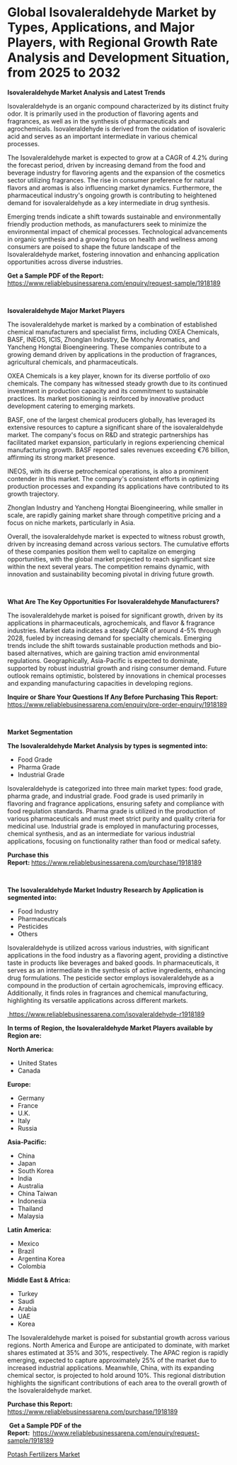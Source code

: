 <p><h1>Global Isovaleraldehyde Market by Types, Applications, and Major Players, with Regional Growth Rate Analysis and Development Situation, from 2025 to 2032</h1></p><p><strong>Isovaleraldehyde Market Analysis and Latest Trends</strong></p>
<p><p>Isovaleraldehyde is an organic compound characterized by its distinct fruity odor. It is primarily used in the production of flavoring agents and fragrances, as well as in the synthesis of pharmaceuticals and agrochemicals. Isovaleraldehyde is derived from the oxidation of isovaleric acid and serves as an important intermediate in various chemical processes.</p><p>The Isovaleraldehyde market is expected to grow at a CAGR of 4.2% during the forecast period, driven by increasing demand from the food and beverage industry for flavoring agents and the expansion of the cosmetics sector utilizing fragrances. The rise in consumer preference for natural flavors and aromas is also influencing market dynamics. Furthermore, the pharmaceutical industry's ongoing growth is contributing to heightened demand for isovaleraldehyde as a key intermediate in drug synthesis.</p><p>Emerging trends indicate a shift towards sustainable and environmentally friendly production methods, as manufacturers seek to minimize the environmental impact of chemical processes. Technological advancements in organic synthesis and a growing focus on health and wellness among consumers are poised to shape the future landscape of the Isovaleraldehyde market, fostering innovation and enhancing application opportunities across diverse industries.</p></p>
<p><strong>Get a Sample PDF of the Report:&nbsp;</strong> <a href="https://www.reliablebusinessarena.com/enquiry/request-sample/1918189?utm_campaign=3101&utm_medium=2&utm_source=Github&utm_content=ia&utm_term=01042025&utm_id=isovaleraldehyde">https://www.reliablebusinessarena.com/enquiry/request-sample/1918189</a></p>
<p>&nbsp;</p>
<p><strong>Isovaleraldehyde Major Market Players</strong></p>
<p><p>The isovaleraldehyde market is marked by a combination of established chemical manufacturers and specialist firms, including OXEA Chemicals, BASF, INEOS, ICIS, Zhonglan Industry, De Monchy Aromatics, and Yancheng Hongtai Bioengineering. These companies contribute to a growing demand driven by applications in the production of fragrances, agricultural chemicals, and pharmaceuticals.</p><p>OXEA Chemicals is a key player, known for its diverse portfolio of oxo chemicals. The company has witnessed steady growth due to its continued investment in production capacity and its commitment to sustainable practices. Its market positioning is reinforced by innovative product development catering to emerging markets.</p><p>BASF, one of the largest chemical producers globally, has leveraged its extensive resources to capture a significant share of the isovaleraldehyde market. The company's focus on R&D and strategic partnerships has facilitated market expansion, particularly in regions experiencing chemical manufacturing growth. BASF reported sales revenues exceeding €76 billion, affirming its strong market presence.</p><p>INEOS, with its diverse petrochemical operations, is also a prominent contender in this market. The company's consistent efforts in optimizing production processes and expanding its applications have contributed to its growth trajectory. </p><p>Zhonglan Industry and Yancheng Hongtai Bioengineering, while smaller in scale, are rapidly gaining market share through competitive pricing and a focus on niche markets, particularly in Asia.</p><p>Overall, the isovaleraldehyde market is expected to witness robust growth, driven by increasing demand across various sectors. The cumulative efforts of these companies position them well to capitalize on emerging opportunities, with the global market projected to reach significant size within the next several years. The competition remains dynamic, with innovation and sustainability becoming pivotal in driving future growth.</p></p>
<p>&nbsp;</p>
<p><strong>What Are The Key Opportunities For Isovaleraldehyde Manufacturers?</strong></p>
<p><p>The isovaleraldehyde market is poised for significant growth, driven by its applications in pharmaceuticals, agrochemicals, and flavor & fragrance industries. Market data indicates a steady CAGR of around 4-5% through 2028, fueled by increasing demand for specialty chemicals. Emerging trends include the shift towards sustainable production methods and bio-based alternatives, which are gaining traction amid environmental regulations. Geographically, Asia-Pacific is expected to dominate, supported by robust industrial growth and rising consumer demand. Future outlook remains optimistic, bolstered by innovations in chemical processes and expanding manufacturing capacities in developing regions.</p></p>
<p><strong>Inquire or Share Your Questions If Any Before Purchasing This Report:</strong> <a href="https://www.reliablebusinessarena.com/enquiry/pre-order-enquiry/1918189?utm_campaign=3101&utm_medium=2&utm_source=Github&utm_content=ia&utm_term=01042025&utm_id=isovaleraldehyde">https://www.reliablebusinessarena.com/enquiry/pre-order-enquiry/1918189</a></p>
<p>&nbsp;</p>
<p><strong>Market Segmentation</strong></p>
<p><strong>The Isovaleraldehyde Market Analysis by types is segmented into:</strong></p>
<p><ul><li>Food Grade</li><li>Pharma Grade</li><li>Industrial Grade</li></ul></p>
<p><p>Isovaleraldehyde is categorized into three main market types: food grade, pharma grade, and industrial grade. Food grade is used primarily in flavoring and fragrance applications, ensuring safety and compliance with food regulation standards. Pharma grade is utilized in the production of various pharmaceuticals and must meet strict purity and quality criteria for medicinal use. Industrial grade is employed in manufacturing processes, chemical synthesis, and as an intermediate for various industrial applications, focusing on functionality rather than food or medical safety.</p></p>
<p><strong>Purchase this Report:&nbsp;</strong><a href="https://www.reliablebusinessarena.com/purchase/1918189?utm_campaign=3101&utm_medium=2&utm_source=Github&utm_content=ia&utm_term=01042025&utm_id=isovaleraldehyde">https://www.reliablebusinessarena.com/purchase/1918189</a></p>
<p>&nbsp;</p>
<p><strong>The Isovaleraldehyde Market Industry Research by Application is segmented into:</strong></p>
<p><ul><li>Food Industry</li><li>Pharmaceuticals</li><li>Pesticides</li><li>Others</li></ul></p>
<p><p>Isovaleraldehyde is utilized across various industries, with significant applications in the food industry as a flavoring agent, providing a distinctive taste in products like beverages and baked goods. In pharmaceuticals, it serves as an intermediate in the synthesis of active ingredients, enhancing drug formulations. The pesticide sector employs isovaleraldehyde as a compound in the production of certain agrochemicals, improving efficacy. Additionally, it finds roles in fragrances and chemical manufacturing, highlighting its versatile applications across different markets.</p></p>
<p><a href="https://www.reliablebusinessarena.com/isovaleraldehyde-r1918189?utm_campaign=3101&utm_medium=2&utm_source=Github&utm_content=ia&utm_term=01042025&utm_id=isovaleraldehyde">&nbsp;https://www.reliablebusinessarena.com/isovaleraldehyde-r1918189</a></p>
<p><strong>In terms of Region, the Isovaleraldehyde Market Players available by Region are:</strong></p>
<p>
    <p> <strong> North America: </strong>
        <ul>
            <li>United States</li>
            <li>Canada</li>
        </ul>
        </p> 
    <p> <strong> Europe: </strong>
        <ul>
            <li>Germany</li>
            <li>France</li>
            <li>U.K.</li>
            <li>Italy</li>
            <li>Russia</li>
        </ul>
        </p> 
    <p> <strong> Asia-Pacific: </strong>
        <ul>
            <li>China</li>
            <li>Japan</li>
            <li>South Korea</li>
            <li>India</li>
            <li>Australia</li>
            <li>China Taiwan</li>
            <li>Indonesia</li>
            <li>Thailand</li>
            <li>Malaysia</li>
        </ul>
        </p> 
    <p> <strong> Latin America: </strong>
        <ul>
            <li>Mexico</li>
            <li>Brazil</li>
            <li>Argentina Korea</li>
            <li>Colombia</li>
        </ul>
        </p> 
    <p> <strong> Middle East & Africa: </strong>
        <ul>
            <li>Turkey</li>
            <li>Saudi</li>
            <li>Arabia</li>
            <li>UAE</li>
            <li>Korea</li>
        </ul>
    </p>
    </p>
<p><p>The Isovaleraldehyde market is poised for substantial growth across various regions. North America and Europe are anticipated to dominate, with market shares estimated at 35% and 30%, respectively. The APAC region is rapidly emerging, expected to capture approximately 25% of the market due to increased industrial applications. Meanwhile, China, with its expanding chemical sector, is projected to hold around 10%. This regional distribution highlights the significant contributions of each area to the overall growth of the Isovaleraldehyde market.</p></p>
<p><strong>Purchase this Report: </strong><a href="https://www.reliablebusinessarena.com/purchase/1918189?utm_campaign=3101&utm_medium=2&utm_source=Github&utm_content=ia&utm_term=01042025&utm_id=isovaleraldehyde">https://www.reliablebusinessarena.com/purchase/1918189</a></p>
<p>&nbsp;<strong>Get a Sample PDF of the Report:&nbsp;&nbsp;</strong><a href="https://www.reliablebusinessarena.com/enquiry/request-sample/1918189?utm_campaign=3101&utm_medium=2&utm_source=Github&utm_content=ia&utm_term=01042025&utm_id=isovaleraldehyde">https://www.reliablebusinessarena.com/enquiry/request-sample/1918189</a></p>
<p><strong></strong></p>
<p><p><a href="https://github.com/darenph8er/Market-Research-Report-List-1/blob/main/potash-fertilizers-market.md?utm_campaign=3101&utm_medium=2&utm_source=Github&utm_content=ia&utm_term=01042025&utm_id=isovaleraldehyde">Potash Fertilizers Market</a></p></p>